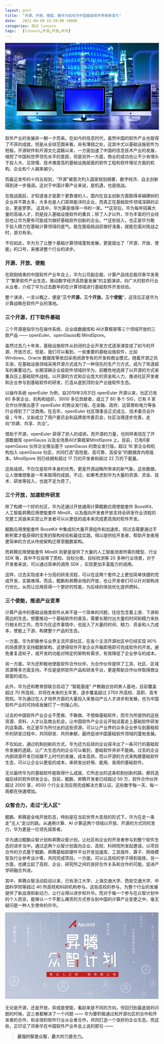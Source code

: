 ```yaml
---
layout: post
title:	"开源、开放、使能，看华为如何为中国基础软件带来新变化"
date:	2021-04-09 15:59:00 +0800 
categories:	观点 linuxcn 
tags:	[linuxcn,开源,开放,华为]
---
```



![](/Asserts/Images/album/202104/09/161629b9rrxzb41z3xr93x.jpg)


软件产业的发展非一朝一夕而来。在如今的信息时代，虽然中国的软件产业也取得了不菲的成就，但是从全球范围来看，尚有薄弱之处，这其中尤以基础设施软件为短板。开源软件和开源文化滥觞以来，一方面加速了中国的信息技术产业的发展，缩短了中国和世界领先水平的差距，但是另外一方面，商业的成功也让不少肯埋头于投入大、见效慢、技术难度高的基础设施层面的软件工程和软件理论方面的机构、企业和个人越来越少。


而最近发布的十四五规划，“开源”被首次列入国家规划纲要，数字经济、自主创新得到进一步强调。这对于中国计算产业来说，是机遇，也是挑战。


在挑战面前，才知道谁才是那个更靠谱的人，国内在自主创新方面取得卓越建树的企业并不算太多，大多也是人们耳熟能详的企业，而真正在基础软件领域深耕的企业，更是寥寥。 这其中，华为算是值得一书的一家。**这背后，华为每年招募大量的高端人才，则是投入基础设施软件的重兵；除了人才以外，华为丰富的行业经验也让华为更有可能成为做好基础软件创新的企业。**这些投入，也正是华为敢于投入精力在基础计算领域的底气。能在面临挑战前做好准备，就能在面对挑战之时，游刃有余。


不仅如此，华为为了让整个基础计算领域蓬勃发展，更是提出了「开源、开放、使能」的口号，来推进整个行业的进步。


### 开源、开放、使能


在刚刚结束的中国软件产业年会上，华为公司副总裁、计算产品线总裁邓泰华发表了“繁荣软件产业生态，推动数字经济高质量发展”的主题演讲，向广大的软件行业从业者，介绍了华为过去数年的在计算领域进行基础软件开发经验。


整个演讲，一言以概之，便是“**三个开源、三个开放、三个使能**”，这背后正是华为计算战略在软件产业的落地。


### 三个开源，打下软件基础


三个开源是指华为在操作系统、企业级数据库和 AI计算框架等三个领域开放的三款产品 —— openEuler、openGauss和 MindSpore。


虽然过去几十年来，基础设施软件从封闭的企业开发方式逐渐演变成了如今的开源、开放方式，但是，我们可以看到，一些重要的基础设施软件，比如 Windows、Oracle 数据库等依旧采用闭源专有的开发和商业模式。随着开源之风东渐，在基础设施领域采用开源方式成为了一种领先的生产力方式，成为了弯道超车的重要动力。长期深耕企业级软件领域的华为，前瞻性地选择了以开源的方式来重兵压上基础软件战线。以开源的方式和企业庞大的资金和人力，推进社区开发者和企业参与到基础软件的研发，打造从底到顶的全产业链软件生态。


以操作系统 openEuler 为例，自2019年3月31日 openEuler 开源以来，社区已有 60 多家企业、机构和组织，3000 多位贡献者，成立了 80 多个 SIG，已有 8 家合作伙伴推出基于 openEuler 的商业发行版，在金融、政府、运营商和电力等各行业得到了广泛商用。在去年，openEuler 社区理事会正式成立、技术委员会升级；今年，又新成立了用户委员会和品牌宣传委员会，社区治理逐步完善，走向“共建、共享、共治”。


借助于开源，openEuler 获得了骄人的成绩。而开源的力量，也同样表现在了开源数据库 openGauss 以及全场景AI计算框架MindSpore 上。目前，已有6家 openGauss 伙伴企业推出基于 openGauss 的商业发行版，超过 16 家企业和机构加入 openGauss 社区，共同打造“高性能、高可靠、高安全”的数据库内核版本。MindSpore 则已经拥有超过 17 万的开发者和超过 22 万的下载量。


这些成绩，不仅仅是软件本身的优秀，更是开源战略所带来的新气象。这些数据，让人很难想象是一年来取得的成就，不过，如果考虑到华为大量的资源、资金、技术、研发等投入，也就不足为奇了。


### 三个开放，加速软件研发


除了构建一个好的社区，华为还通过开放通用计算鲲鹏应用使能套件 BoostKit、人工智能昇腾应用使能套件 MindX，以及面向开发者开放支持全研发作业流程的完整工具链来实现让开发者可以以更低的成本来完成更高效的软件开发。


鲲鹏应用使能套件 BoostKit 中集成的大量开源组件和加速库，将过去需要通过不断积累才能获得的宝贵的架构经验和最佳实践，得以提供给开发者，帮助开发者用更简单的方式从传统架构迁移至鲲鹏架构。


而昇腾应用使能套件 MindX 则更是提供了大量的人工智能场景所需的模型、行业 SDK 等，其中不仅自带了质检、目标分类、目标检测等 20 多种行业场景，对于开发者来说，可以通过简单的调用 SDK ，实现更加丰富能力的调用。


这样，过去实现成本十分高的研发流程，可以在这两个套件之上更加简单快捷的完成开发，实属难得。而且，鲲鹏和昇腾全栈的开放，也让开发者们可以针对架构进行优化，从而让应用获得一个更好的性能，为后续的体验优化提供燃料。


### 三个使能，推进产业变革


计算产品中的基础设施类软件从来不是一个简单的问题，往往包含着上游、下游和周边的生态，想要推动一个基础软件的普及，需要长期付出大量的时间和精力来执行相关的工作。而华为在这件事情中，也投入了大量的时间、精力、资金和人力成本，使能上下游，构建整个产品的生态。


一方面，华为积极参与业界主流开源社区，在各个主流开源社区中已经实现 80% 的场景原生支持鲲鹏架构，这使得软件开发企业开箱即用即可完成软件的开发。避免重复造轮子，或开发的功能对特定的架构有需求，有效降低了企业参与的成本。


另一方面，华为还积极地使能软件合作伙伴，为合作伙伴提供了工具、社区、区域资源等多方面支持。不仅是提供软件产品和研发平台，更是帮助合作伙伴取得商业层面的成功。


此外，华为还和教育部联合启动了 “智能基座” 产教融合协同育人基地，目前覆盖超过 70 所高校，并将在未来的五年里，逐步覆盖超过 2700 所高校、高职、高专院校。华为通过在人才培养方面的大量投入来推动产业人才进步和发展，也为中国软件产业的可持续发展打了一剂强心剂。


过去的中国软件产业企业不愿做、不敢做、不想做基础软件，而华为所提供的这些资源、资料、人才以及商业机会，让中国软件产业企业开始试着走上基础软件研发的这条路。也正是华为所付出的这些资源，可以让产业界的众多企业参与到基础软件的研发过程中，共同研发、共同奉献，最终促进中国基础软件领域的蓬勃发展。


不仅如此，通过机制创新的方式，华为还为后续的企业探寻出了一条可行的基础软件发展的道路，让广大生态内的企业可以看到，基础软件并非不能做。过去的企业内部闭源开发已经跟不上时代的发展，成本高昂，而以开源的方式来构建基础软件生态，可以让企业以更低的成本，来研发出好用、能用、易用的基础软件。


无论最终华为的基础软件能取得什么成就，它所走出的这条机制创新的路，都将造福后续的软件研发企业。目前，鲲鹏、昇腾开发者已经超过 50 万，软件合作伙伴超过 2000 家，4500 个行业主流应用完成解决方案认证。这些数字每一天、每一周都在快速增加。


### 众智合力，走过“无人区”


鲲鹏、昇腾是全栈开放形态，特别是在当前世界大变局的形式下，华为在走一条走“无人”走过的路。从通用计算、AI 计算这两个领域以开放、开源的方式同时发力，华为更是一位领先探索者。


华为通过鲲鹏众智计划和昇腾众智计划，让社区和企业的开发者参与到整个软件生态的进步当中。通过这两个众智计划面向企业、高校、科研院所发起邀请，以项目合作的方式基于鲲鹏、昇腾基础软硬件平台开发加速库、工具插件、算子、网络模型及行业参考设计等，共同完成项目。一方面，可以让高校的学子得到锻炼，另一方面，也建立起了高校、企业、研究所之间的良好合作关系和合作的可能，促进产学研融合共进。


其中，昇腾众智活动启动以来，已有浙江大学、上海交通大学、西安交通大学、中国科学院等超过 40 所高校和科研机构参与。这些高校的参与，为整个行业的发展提供了新血液和新动力，让行业得以进步和升华。而对于每一个参与在众智计划中的个人而言，能够以一个不那么痛苦的方式参与到中国的计算产业变更之中，毫无疑问是一种人生使命的升华。


![](/Asserts/Images/album/202104/09/160649z0pdtokx9m39qh7h.jpg)


无论是开源，还是开放，抑或是使能，看起来是不同的方向，但回归到最底层的问题的时候，这三者都解决了一个问题 —— 华为要积极通过和开源社区的合作和开发者的合作、和全球的软件行业从业者合作，共同打造一个良好的企业生态。而这些，正印证了邓泰华在中国软件产业年会上说的那句 ——



> 
> **最强的智是众智，最大的力是合力。**
> 
> 
>
